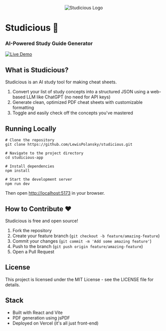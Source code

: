 <p align="center">
  <img src="Studicious.png" alt="Studicious Logo">
</p>

# Studicious 📝

### AI-Powered Study Guide Generator

[![Live Demo](https://img.shields.io/badge/Live_Demo-studicious.vercel.app-blue)](https://studicious.vercel.app)

## What is Studicious?

Studicious is an AI study tool for making cheat sheets.

1. Convert your list of study concepts into a structured JSON using a web-based LLM like ChatGPT (no need for API keys)
2. Generate clean, optimized PDF cheat sheets with customizable formatting
3. Toggle and easily check off the concepts you've mastered

## Running Locally

```
# Clone the repository
git clone https://github.com/LewisPolansky/studicious.git

# Navigate to the project directory
cd studicious-app

# Install dependencies
npm install

# Start the development server
npm run dev
```

Then open [http://localhost:5173](http://localhost:5173) in your browser.

## How to Contribute ❤️

Studicious is free and open source!

1. Fork the repository
2. Create your feature branch (`git checkout -b feature/amazing-feature`)
3. Commit your changes (`git commit -m 'Add some amazing feature'`)
4. Push to the branch (`git push origin feature/amazing-feature`)
5. Open a Pull Request

## License

This project is licensed under the MIT License - see the LICENSE file for details.

## Stack

- Built with React and Vite
- PDF generation using jsPDF
- Deployed on Vercel (it's all just front-end)